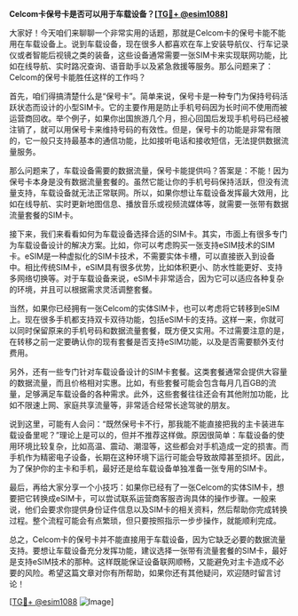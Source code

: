 **Celcom卡保号卡是否可以用于车载设备？[[TG💪+ @esim1088](https://t.me/s/esim1088)]**

大家好！今天咱们来聊聊一个非常实用的话题，那就是Celcom卡的保号卡能不能用在车载设备上。说到车载设备，现在很多人都喜欢在车上安装导航仪、行车记录仪或者智能后视镜之类的装备，这些设备通常需要一张SIM卡来实现联网功能，比如在线导航、实时路况查询、语音助手以及紧急救援等服务。那么问题来了：Celcom的保号卡能胜任这样的工作吗？

首先，咱们得搞清楚什么是“保号卡”。简单来说，保号卡是一种专门为保持号码活跃状态而设计的小型SIM卡。它的主要作用是防止手机号码因为长时间不使用而被运营商回收。举个例子，如果你出国旅游几个月，担心回国后发现手机号码已经被注销了，就可以用保号卡来维持号码的有效性。但是，保号卡的功能是非常有限的，它一般只支持最基本的通信功能，比如接听电话和接收短信，无法提供数据流量服务。

那么问题来了，车载设备需要的数据流量，保号卡能提供吗？答案是：不能！因为保号卡本身是没有数据流量套餐的。虽然它能让你的手机号码保持活跃，但没有流量支持，车载设备就无法正常联网。所以，如果你想让车载设备发挥最大效用，比如在线导航、实时更新地图信息、播放音乐或视频流媒体等，就需要一张带有数据流量套餐的SIM卡。

接下来，我们来看看如何为车载设备选择合适的SIM卡。其实，市面上有很多专门为车载设备设计的解决方案。比如，你可以考虑购买一张支持eSIM技术的SIM卡。eSIM是一种虚拟化的SIM卡技术，不需要实体卡槽，可以直接嵌入到设备中。相比传统SIM卡，eSIM具有很多优势，比如体积更小、防水性能更好、支持多网络切换等。对于车载设备来说，eSIM卡非常适合，因为它可以适应各种复杂的环境，并且可以根据需求灵活调整套餐。

当然，如果你已经拥有一张Celcom的实体SIM卡，也可以考虑将它转移到eSIM上。现在很多手机都支持双卡双待功能，包括eSIM卡的支持。这样一来，你就可以同时保留原来的手机号码和数据流量套餐，既方便又实用。不过需要注意的是，在转移之前一定要确认你的现有套餐是否支持eSIM功能，以及是否需要额外支付费用。

另外，还有一些专门针对车载设备设计的SIM卡套餐。这类套餐通常会提供大容量的数据流量，而且价格相对实惠。比如，有些套餐可能会包含每月几百GB的流量，足够满足车载设备的各种需求。此外，这些套餐往往还会有其他附加功能，比如不限速上网、家庭共享流量等，非常适合经常长途驾驶的朋友。

说到这里，可能有人会问：“既然保号卡不行，那我能不能直接把我的主卡装进车载设备里呢？”理论上是可以的，但并不推荐这样做。原因很简单：车载设备的使用环境比较复杂，比如高温、震动、潮湿等，这些都会对手机造成一定的损害。而手机作为精密电子设备，长期在这种环境下运行可能会导致故障甚至损坏。因此，为了保护你的主卡和手机，最好还是给车载设备单独准备一张专用的SIM卡。

最后，再给大家分享一个小技巧：如果你已经有了一张Celcom的实体SIM卡，想要把它转换成eSIM卡，可以尝试联系运营商客服咨询具体的操作步骤。一般来说，他们会要求你提供身份证件信息以及SIM卡的相关资料，然后帮助你完成转换过程。整个流程可能会有点繁琐，但只要按照指示一步步操作，就能顺利完成。

总之，Celcom卡的保号卡并不能直接用于车载设备，因为它缺乏必要的数据流量支持。要想让车载设备充分发挥功能，建议选择一张带有流量套餐的SIM卡，最好是支持eSIM技术的那种。这样既能保证设备联网顺畅，又能避免对主卡造成不必要的风险。希望这篇文章对你有所帮助，如果你还有其他疑问，欢迎随时留言讨论！

[[TG💪+ @esim1088](https://t.me/s/esim1088) ![Image](https://i.postimg.cc/4NQfJmqS/Snipaste-2025-05-13-00-14-12.png)]